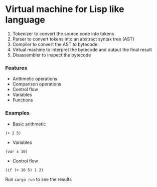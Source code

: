 # Virtual machine for Lisp like language

1. Tokenizer to convert the source code into tokens
1. Parser to convert tokens into an abstract syntax tree (AST)
1. Compiler to convert the AST to bytecode
1. Virtual machine to interpret the bytecode and output the final result
1. Disassembler to inspect the bytecode

### Features

- Arithmetic operations
- Comparison operations
- Control flow
- Variables
- Functions

### Examples

- Basic arithmetic

```
(+ 2 5)
```

- Variables

```
(var x 10)
```

- Control flow

```
(if (> 10 5) 1 2)
```

Run `cargo run` to see the results
